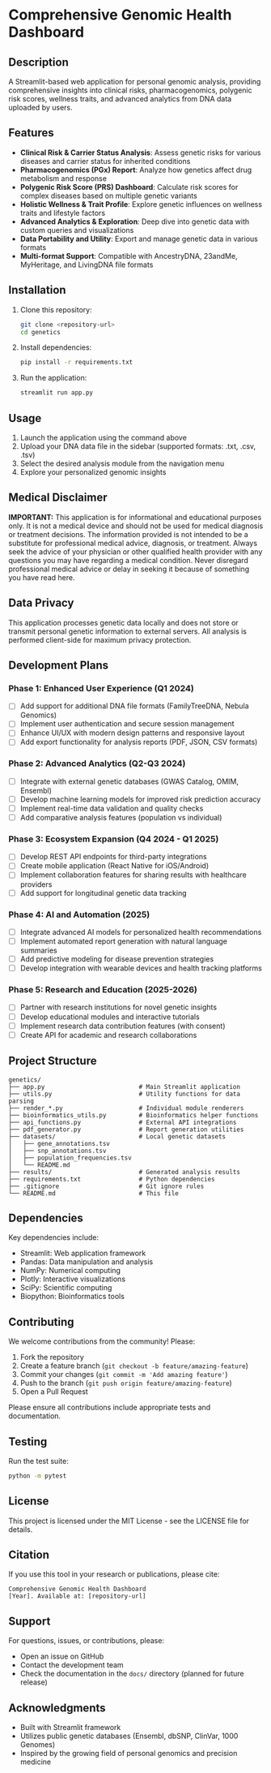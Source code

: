 # Comprehensive Genomic Health Dashboard

## Description

A Streamlit-based web application for personal genomic analysis, providing comprehensive insights into clinical risks, pharmacogenomics, polygenic risk scores, wellness traits, and advanced analytics from DNA data uploaded by users.

## Features

- **Clinical Risk & Carrier Status Analysis**: Assess genetic risks for various diseases and carrier status for inherited conditions
- **Pharmacogenomics (PGx) Report**: Analyze how genetics affect drug metabolism and response
- **Polygenic Risk Score (PRS) Dashboard**: Calculate risk scores for complex diseases based on multiple genetic variants
- **Holistic Wellness & Trait Profile**: Explore genetic influences on wellness traits and lifestyle factors
- **Advanced Analytics & Exploration**: Deep dive into genetic data with custom queries and visualizations
- **Data Portability and Utility**: Export and manage genetic data in various formats
- **Multi-format Support**: Compatible with AncestryDNA, 23andMe, MyHeritage, and LivingDNA file formats

## Installation

1. Clone this repository:
   ```bash
   git clone <repository-url>
   cd genetics
   ```

2. Install dependencies:
   ```bash
   pip install -r requirements.txt
   ```

3. Run the application:
   ```bash
   streamlit run app.py
   ```

## Usage

1. Launch the application using the command above
2. Upload your DNA data file in the sidebar (supported formats: .txt, .csv, .tsv)
3. Select the desired analysis module from the navigation menu
4. Explore your personalized genomic insights

## Medical Disclaimer

**IMPORTANT:** This application is for informational and educational purposes only. It is not a medical device and should not be used for medical diagnosis or treatment decisions. The information provided is not intended to be a substitute for professional medical advice, diagnosis, or treatment. Always seek the advice of your physician or other qualified health provider with any questions you may have regarding a medical condition. Never disregard professional medical advice or delay in seeking it because of something you have read here.

## Data Privacy

This application processes genetic data locally and does not store or transmit personal genetic information to external servers. All analysis is performed client-side for maximum privacy protection.

## Development Plans

### Phase 1: Enhanced User Experience (Q1 2024)
- [ ] Add support for additional DNA file formats (FamilyTreeDNA, Nebula Genomics)
- [ ] Implement user authentication and secure session management
- [ ] Enhance UI/UX with modern design patterns and responsive layout
- [ ] Add export functionality for analysis reports (PDF, JSON, CSV formats)

### Phase 2: Advanced Analytics (Q2-Q3 2024)
- [ ] Integrate with external genetic databases (GWAS Catalog, OMIM, Ensembl)
- [ ] Develop machine learning models for improved risk prediction accuracy
- [ ] Implement real-time data validation and quality checks
- [ ] Add comparative analysis features (population vs individual)

### Phase 3: Ecosystem Expansion (Q4 2024 - Q1 2025)
- [ ] Develop REST API endpoints for third-party integrations
- [ ] Create mobile application (React Native for iOS/Android)
- [ ] Implement collaboration features for sharing results with healthcare providers
- [ ] Add support for longitudinal genetic data tracking

### Phase 4: AI and Automation (2025)
- [ ] Integrate advanced AI models for personalized health recommendations
- [ ] Implement automated report generation with natural language summaries
- [ ] Add predictive modeling for disease prevention strategies
- [ ] Develop integration with wearable devices and health tracking platforms

### Phase 5: Research and Education (2025-2026)
- [ ] Partner with research institutions for novel genetic insights
- [ ] Develop educational modules and interactive tutorials
- [ ] Implement research data contribution features (with consent)
- [ ] Create API for academic and research collaborations

## Project Structure

```
genetics/
├── app.py                          # Main Streamlit application
├── utils.py                        # Utility functions for data parsing
├── render_*.py                     # Individual module renderers
├── bioinformatics_utils.py         # Bioinformatics helper functions
├── api_functions.py                # External API integrations
├── pdf_generator.py                # Report generation utilities
├── datasets/                       # Local genetic datasets
│   ├── gene_annotations.tsv
│   ├── snp_annotations.tsv
│   ├── population_frequencies.tsv
│   └── README.md
├── results/                        # Generated analysis results
├── requirements.txt                # Python dependencies
├── .gitignore                      # Git ignore rules
└── README.md                       # This file
```

## Dependencies

Key dependencies include:
- Streamlit: Web application framework
- Pandas: Data manipulation and analysis
- NumPy: Numerical computing
- Plotly: Interactive visualizations
- SciPy: Scientific computing
- Biopython: Bioinformatics tools

## Contributing

We welcome contributions from the community! Please:

1. Fork the repository
2. Create a feature branch (`git checkout -b feature/amazing-feature`)
3. Commit your changes (`git commit -m 'Add amazing feature'`)
4. Push to the branch (`git push origin feature/amazing-feature`)
5. Open a Pull Request

Please ensure all contributions include appropriate tests and documentation.

## Testing

Run the test suite:
```bash
python -m pytest
```

## License

This project is licensed under the MIT License - see the LICENSE file for details.

## Citation

If you use this tool in your research or publications, please cite:

```
Comprehensive Genomic Health Dashboard
[Year]. Available at: [repository-url]
```

## Support

For questions, issues, or contributions, please:
- Open an issue on GitHub
- Contact the development team
- Check the documentation in the `docs/` directory (planned for future release)

## Acknowledgments

- Built with Streamlit framework
- Utilizes public genetic databases (Ensembl, dbSNP, ClinVar, 1000 Genomes)
- Inspired by the growing field of personal genomics and precision medicine
